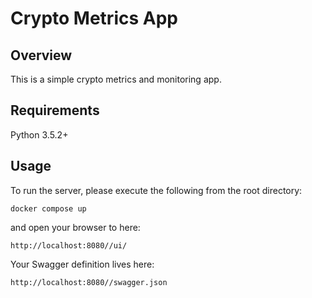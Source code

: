 # Crypto Metrics App

## Overview
This is a simple crypto metrics and monitoring app. 

## Requirements
Python 3.5.2+

## Usage
To run the server, please execute the following from the root directory:

```
docker compose up
```

and open your browser to here:

```
http://localhost:8080//ui/
```

Your Swagger definition lives here:

```
http://localhost:8080//swagger.json
```